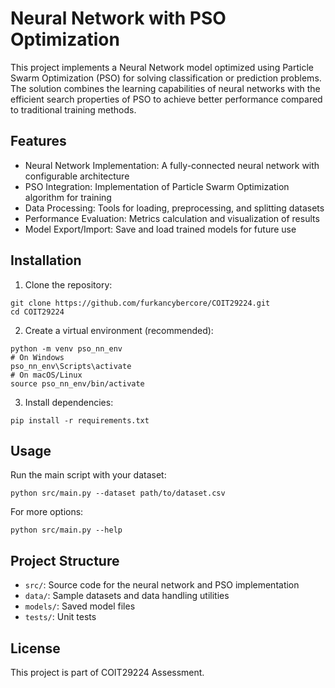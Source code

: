 # Neural Network with PSO Optimization

This project implements a Neural Network model optimized using Particle Swarm Optimization (PSO) for solving classification or prediction problems. The solution combines the learning capabilities of neural networks with the efficient search properties of PSO to achieve better performance compared to traditional training methods.

## Features

- Neural Network Implementation: A fully-connected neural network with configurable architecture
- PSO Integration: Implementation of Particle Swarm Optimization algorithm for training
- Data Processing: Tools for loading, preprocessing, and splitting datasets
- Performance Evaluation: Metrics calculation and visualization of results
- Model Export/Import: Save and load trained models for future use

## Installation

1. Clone the repository:
```
git clone https://github.com/furkancybercore/COIT29224.git
cd COIT29224
```

2. Create a virtual environment (recommended):
```
python -m venv pso_nn_env
# On Windows
pso_nn_env\Scripts\activate
# On macOS/Linux
source pso_nn_env/bin/activate
```

3. Install dependencies:
```
pip install -r requirements.txt
```

## Usage

Run the main script with your dataset:
```
python src/main.py --dataset path/to/dataset.csv
```

For more options:
```
python src/main.py --help
```

## Project Structure

- `src/`: Source code for the neural network and PSO implementation
- `data/`: Sample datasets and data handling utilities
- `models/`: Saved model files
- `tests/`: Unit tests

## License

This project is part of COIT29224 Assessment.